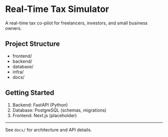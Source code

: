 # Real-Time Tax Simulator

A real-time tax co-pilot for freelancers, investors, and small business owners.

## Project Structure

- frontend/
- backend/
- database/
- infra/
- docs/

## Getting Started

1. Backend: FastAPI (Python)
2. Database: PostgreSQL (schemas, migrations)
3. Frontend: Next.js (placeholder)

---

See `docs/` for architecture and API details.